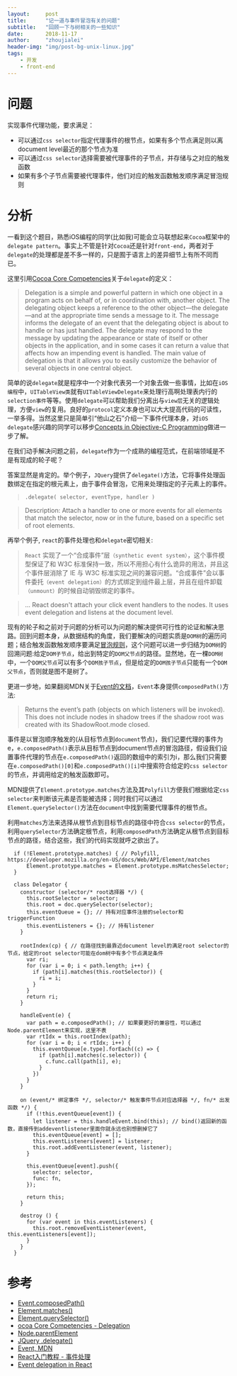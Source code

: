 ```yaml
---
layout:     post
title:      "记一道与事件冒泡有关的问题"
subtitle:   "回顾一下与树相关的一些知识"
date:       2018-11-17
author:     "zhoujialei"
header-img: "img/post-bg-unix-linux.jpg"
tags:
    - 开发
    - front-end
---
```

 
# 问题

实现事件代理功能，要求满足：
 
 * 可以通过`css selector`指定代理事件的根节点，如果有多个节点满足则以离document level最近的那个节点为准
 * 可以通过`css selector`选择需要被代理事件的子节点，并存储与之对应的触发函数
 * 如果有多个子节点需要被代理事件，他们对应的触发函数触发顺序满足冒泡规则

# 分析

一看到这个题目，熟悉iOS编程的同学(比如我)可能会立马联想起来`Cocoa`框架中的`delegate pattern`。事实上不管是针对`Cocoa`还是针对`front-end`，两者对于`delegate`的处理都是差不多一样的，只是囿于语言上的差异细节上有所不同而已。

这里引用[Cocoa Core Competencies](https://developer.apple.com/library/archive/documentation/General/Conceptual/DevPedia-CocoaCore/Delegation.html)关于`delegate`的定义：
> Delegation is a simple and powerful pattern in which one object in a program acts on behalf of, or in coordination with, another object. The delegating object keeps a reference to the other object—the delegate—and at the appropriate time sends a message to it. The message informs the delegate of an event that the delegating object is about to handle or has just handled. The delegate may respond to the message by updating the appearance or state of itself or other objects in the application, and in some cases it can return a value that affects how an impending event is handled. The main value of delegation is that it allows you to easily customize the behavior of several objects in one central object.

简单的说`delegate`就是程序中一个对象代表另一个对象去做一些事情，比如在`iOS编程`中，`UITableView类`就有`UITableViewDelegate`来处理行高啊处理表内行的`selection事件`等等。使用`delegate`可以帮助我们分离出与`view层`无关的逻辑处理，方便`view`的复用。良好的`protocol`定义本身也可以大大提高代码的可读性，一举多得。当然这里只是简单引“他山之石”介绍一下事件代理本身，对`iOS delegate`感兴趣的同学可以移步[Concepts in Objective-C Programming](https://developer.apple.com/library/archive/documentation/General/Conceptual/CocoaEncyclopedia/DelegatesandDataSources/DelegatesandDataSources.html)做进一步了解。

在我们动手解决问题之前，`delegate`作为一个成熟的编程范式，在前端领域是不是有现成的轮子呢？

答案显然是肯定的。举个例子，`JQuery`提供了`delegate()`方法，它将事件处理函数绑定在指定的根元素上，由于事件会冒泡，它用来处理指定的子元素上的事件。
> `.delegate( selector, eventType, handler )` 

>  Description: Attach a handler to one or more events for all elements that match the selector, now or in the future, based on a specific set of root elements.

再举个例子, `react`的事件处理也和`delegate`密切相关:
> `React` 实现了一个“合成事件”层`（synthetic event system）`，这个事件模型保证了和 W3C 标准保持一致，所以不用担心有什么诡异的用法，并且这个事件层消除了 IE 与 W3C 标准实现之间的兼容问题。“合成事件”会以事件委托`（event delegation）`的方式绑定到组件最上层，并且在组件卸载`（unmount）`的时候自动销毁绑定的事件。

> ... React doesn't attach your click event handlers to the nodes. It uses event delegation and listens at the document level.

现有的轮子和之前对于问题的分析可以为问题的解决提供可行性的论证和解决思路。回到问题本身，从数据结构的角度，我们要解决的问题实质是`DOM树`的遍历问题；结合触发函数触发顺序要满足[冒泡规则](https://www.w3.org/TR/DOM-Level-3-Events/#dom-event-architecture)，这个问题可以进一步归结为`DOM树`的回溯问题:给定`DOM子节点`，给出到特定的`DOM父节点`的路径。显然地，在一棵`DOM树`中，一个`DOM父节点`可以有多个`DOM孩子节点`，但是给定的`DOM孩子节点`只能有一个`DOM父节点`，否则就是图不是树了。

更进一步地，如果翻阅MDN关于[Event的文档](https://developer.mozilla.org/en-US/docs/Web/API/Event)，`Event`本身提供`composedPath()`方法:
> Returns the event’s path (objects on which listeners will be invoked). This does not include nodes in shadow trees if the shadow root was created with its ShadowRoot.mode closed.

事件是以冒泡顺序触发的(从目标节点到`document`节点)，我们记要代理的事件为e，`e.composedPath()`表示从目标节点到document节点的冒泡路径，假设我们设置事件代理的节点在`e.composedPath()`返回的数组中的索引为i，那么我们只需要在`e.composedPath()[0]`和`e.composedPath()[i]`中搜索符合给定的`css selector`的节点，并调用给定的触发函数即可。

MDN提供了`Element.prototype.matches`方法及其`Polyfill`方便我们根据给定`css selector`来判断该元素是否能被选择；同时我们可以通过`Element.querySelector()`方法在`document`中找到需要代理事件的根节点。

利用`matches`方法来选择从根节点到目标节点的路径中符合`css selector`的节点，利用`querySelector`方法确定根节点，利用`composedPath`方法确定从根节点到目标节点的路径，结合这些，我们的代码实现就呼之欲出了。

```
  if (!Element.prototype.matches) { // Polyfill, https://developer.mozilla.org/en-US/docs/Web/API/Element/matches
      Element.prototype.matches = Element.prototype.msMatchesSelector;
  }

  class Delegator {
    constructor (selector/* root选择器 */) {
      this.rootSelector = selector;
      this.root = doc.querySelector(selector);
      this.eventQueue = {}; // 持有对应事件注册的selector和triggerFunction
      this.eventListeners = {}; // 持有listener
    }

    rootIndex(cp) { // 在路径找到最靠近document level的满足root selector的节点，给定的root selector可能在dom树中有多个节点满足条件
      var ri;
      for (var i = 0; i < path.length; i++) {
        if (path[i].matches(this.rootSelector)) {
          ri = i; 
        }
      }
      return ri;
    }

    handleEvent(e) {
      var path = e.composedPath(); // 如果要更好的兼容性，可以通过Node.parentElement来实现，这里不表
      var rtIdx = this.rootIndex(path);
      for (var i = 0; i < rtIdx; i++) {
        this.eventQueue[e.type].forEach((c) => {
          if (path[i].matches(c.selector)) {
            c.func.call(path[i], e);
          }
        })
      }
    }

    on (event/* 绑定事件 */, selector/* 触发事件节点对应选择器 */, fn/* 出发函数 */) {
      if (!this.eventQueue[event]) {
        let listener = this.handleEvent.bind(this); // bind()返回新的函数，直接传到addeventlistener里面你就永远也别想删掉它了
        this.eventQueue[event] = [];
        this.eventListeners[event] = listener;
        this.root.addEventListener(event, listener);
      }

      this.eventQueue[event].push({
        selector: selector,
        func: fn,
      });

      return this;
    }

    destroy () {
      for (var event in this.eventListeners) {
        this.root.removeEventListener(event, this.eventListeners[event]);
      }
    }
  }
```

# 参考

* [Event.composedPath()](https://developer.mozilla.org/en-US/docs/Web/API/Event/composedPath)
* [Element.matches()
](https://developer.mozilla.org/en-US/docs/Web/API/Element/matches)
* [Element.querySelector()](https://developer.mozilla.org/en-US/docs/Web/API/Element/querySelector)
* [ocoa Core Competencies - Delegation](https://developer.apple.com/library/archive/documentation/General/Conceptual/DevPedia-CocoaCore/Delegation.html)
* [Node.parentElement](http://127.0.0.1:49522/Dash/qcilqrct/developer.mozilla.org/en-US/docs/Web/API/Node/parentElement.html)
* [JQuery .delegate()](http://api.jquery.com/delegate/)
* [Event, MDN](https://developer.mozilla.org/en-US/docs/Web/API/Event)
* [React入门教程 - 事件处理](https://hulufei.gitbooks.io/react-tutorial/content/events.html)
* [Event delegation in React](https://github.com/facebook/react/issues/13635)
